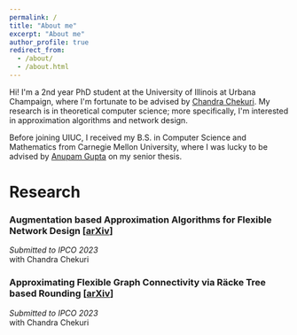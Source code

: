 ```yaml
---
permalink: /
title: "About me"
excerpt: "About me"
author_profile: true
redirect_from: 
  - /about/
  - /about.html
---
```

Hi! I'm a 2nd year PhD student at the University of Illinois at Urbana Champaign, where I'm fortunate to be advised by [Chandra Chekuri](https://chekuri.cs.illinois.edu/). My research is in theoretical computer science; more specifically, I'm interested in approximation algorithms and network design. 

Before joining UIUC, I received my B.S. in Computer Science and Mathematics from Carnegie Mellon University, where I was lucky to be advised by [Anupam Gupta](http://www.cs.cmu.edu/~anupamg/) on my senior thesis.

# Research

### Augmentation based Approximation Algorithms for Flexible Network Design [[arXiv](https://arxiv.org/abs/2209.12273)]
_Submitted to IPCO 2023_ \
with Chandra Chekuri 


### Approximating Flexible Graph Connectivity via Räcke Tree based Rounding [[arXiv](https://arxiv.org/abs/2211.08324)]
_Submitted to IPCO 2023_ \
with Chandra Chekuri

<!-- ##### Improving Greedy Algorithms for the Steiner Forest Problem
advised by Anupam Gupta
Undergraduate Senior Thesis -->
